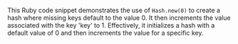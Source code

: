 This Ruby code snippet demonstrates the use of `Hash.new(0)` to create a hash where missing keys default to the value 0. It then increments the value associated with the key 'key' to 1. Effectively, it initializes a hash with a default value of 0 and then increments the value for a specific key.
